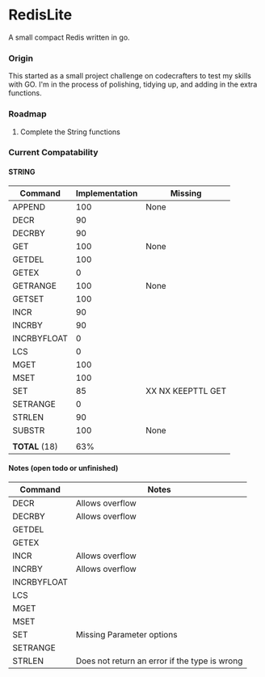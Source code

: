 # RedisLite
A small compact Redis written in go.

### Origin
This started as a small project challenge on codecrafters to test my skills with GO. I'm in the process of polishing, tidying up, and adding in the extra functions. 

### Roadmap
1. Complete the String functions

### Current Compatability
#### STRING
| Command      | Implementation | Missing
|--------------|----------------|-----------------------
| APPEND       | 100            | None
| DECR         | 90             | 
| DECRBY       | 90             | 
| GET          | 100            | None
| GETDEL       | 100            | 
| GETEX        | 0              | 
| GETRANGE     | 100            | None
| GETSET       | 100            | 
| INCR         | 90             | 
| INCRBY       | 90             | 
| INCRBYFLOAT  | 0              | 
| LCS          | 0              | 
| MGET         | 100            | 
| MSET         | 100            | 
| SET          | 85             | XX NX KEEPTTL GET
| SETRANGE     | 0              | 
| STRLEN       | 90             | 
| SUBSTR       | 100            | None
|              |                |
| __TOTAL__ (18) | 63%            |

#### Notes (open todo or unfinished)
| Command      | Notes  
|--------------|-----------------------
| DECR         | Allows overflow
| DECRBY       | Allows overflow
| GETDEL       | 
| GETEX        | 
| INCR         | Allows overflow 
| INCRBY       | Allows overflow
| INCRBYFLOAT  | 
| LCS          | 
| MGET         | 
| MSET         | 
| SET          | Missing Parameter options 
| SETRANGE     | 
| STRLEN       | Does not return an error if the type is wrong 

